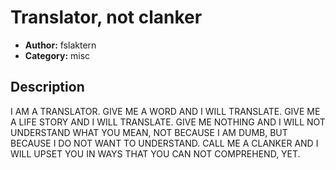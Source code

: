 # Translator, not clanker

- **Author:** fslaktern
- **Category:** misc

## Description

I AM A TRANSLATOR. GIVE ME A WORD AND I WILL TRANSLATE. GIVE ME A LIFE STORY AND I WILL TRANSLATE. GIVE ME NOTHING AND I WILL NOT UNDERSTAND WHAT YOU MEAN, NOT BECAUSE I AM DUMB, BUT BECAUSE I DO NOT WANT TO UNDERSTAND. CALL ME A CLANKER AND I WILL UPSET YOU IN WAYS THAT YOU CAN NOT COMPREHEND, YET.